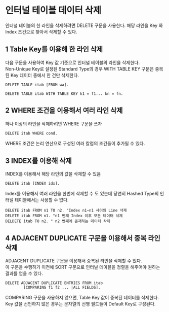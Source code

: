# 인터널 테이블 데이터 삭제
인터널 테이블의 한 라인을 삭제하려면 DELETE 구문을 사용한다. 해당 라인을 Key 와 Index 조건으로 찾아서 삭제할 수 있다.

## 1 Table Key를 이용해 한 라인 삭제
다음 구문을 사용하여 Key 값 기준으로 인터널 테이블의 라인을 삭제한다. <br>
Non-Unique Key로 설정된 Standard Type의 경우 WITH TABLE KEY 구문은 중복된 Key 데이터 중에서 한 건만 삭제한다.

```ABAP
DELETE TABLE itab [FROM wa].

DELETE TABLE itab WITH TABLE KEY k1 = f1... kn = fn.
```
## 2 WHERE 조건을 이용해서 여러 라인 삭제
하나 이상의 라인을 삭제하려면 WHERE 구문을 쓰자

```ABAP
DELETE itab WHERE cond.
```

WHERE 조건은 논리 연산으로 구성된 여러 칼럼의 조건들이 추가될 수 있다.

## 3 INDEX를 이용해 삭제
INDEX를 이용해서 해당 라인의 값을 삭제할 수 있음

```ABAP
DELETE itab [INDEX idx].
```

Index를 이용해서 여러 라인을 한번에 삭제할 수 도 있는데 당연히 Hashed Type의 인터널 테이블에서는 사용할 수 없다. <br>
```ABAP
DELETE itab FROM n1 TO n2. "Index n1~n1 사이의 Line 삭제
DELETE itab FROM n1. "n1 번째 Index 이후 모든 데이터 삭제
DELDETE itab TO n2. " n2 번째에 존재하는 데이터 삭제
```

## 4 ADJACENT DUPLICATE 구문을 이용해서 중복 라인 삭제
ADJACENT DUPLICATE 구문을 이용해서 중복된 라인을 삭제할 수 있다.<br>
이 구문을 수행하기 이전에 SORT 구문으로 인터널 테이블을 정렬을 해주어야 원하는 결과를 얻을 수 있다.
```ABAP
DELETE ADJACENT DUPLICATE ENTRIES FROM itab
        [COMPARING f1 f2 ... |ALL FIELDS].
```

COMPARING 구문을 사용하지 않으면, Table Key 값이 중복된 데이터를 삭제한다. <br>
Key 값을 선언하지 않은 경우는 문자열의 선행 필드들이 Default Key로 구성된다.